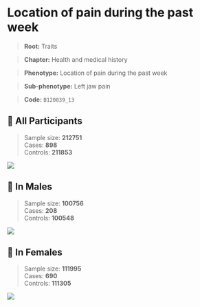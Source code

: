 # Location of pain during the past week
> **Root:** Traits  

> **Chapter:** Health and medical history  

> **Phenotype:** Location of pain during the past week  

> **Sub-phenotype:** Left jaw pain  

> **Code:** `B120039_13`

## 🧪 All Participants  
> Sample size: **212751**  
> Cases: **898**  
> Controls: **211853**
<img src="/Traits/Figures/ALL/B120039_13.png"/>
<CsvTable src="/public/Traits/Data/ALL/LG_B120039_13.csv" label="🔍 View full results" />

## 👨 In Males  
> Sample size: **100756**  
> Cases: **208**  
> Controls: **100548**
<img src="/Traits/Figures/Male/B120039_13.png"/>
<CsvTable src="/public/Traits/Data/Male/LG_B120039_13.csv" label="🔍 View full results" />

## 👩 In Females  
> Sample size: **111995**  
> Cases: **690**  
> Controls: **111305**
<img src="/Traits/Figures/Female/B120039_13.png"/>
<CsvTable src="/public/Traits/Data/Female/LG_B120039_13.csv" label="🔍 View full results" />
